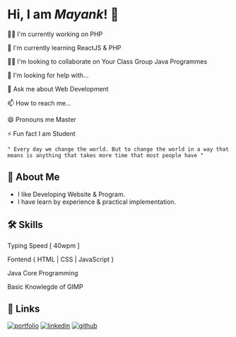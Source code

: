 # Hi, I am _Mayank_! 👋


👩‍💻   I'm currently working on PHP

🧠     I'm currently learning ReactJS & PHP

👯‍♀️    I'm looking to collaborate on Your Class Group Java Programmes

🤔     I'm looking for help with...

💬      Ask me about Web Development

📫      How to reach me...

😄      Pronouns me Master

⚡️       Fun fact I am Student

<!--
## 🔗 Links
[![portfolio](https://img.shields.io/badge/my_portfolio-000?style=for-the-badge&logo=ko-fi&logoColor=white)](https://katherineoelsner.com/)
[![linkedin](https://img.shields.io/badge/linkedin-0A66C2?style=for-the-badge&logo=linkedin&logoColor=white)](https://www.linkedin.com/)
[![twitter](https://img.shields.io/badge/twitter-1DA1F2?style=for-the-badge&logo=twitter&logoColor=white)](https://twitter.com/)

## 🛠 Skills

Javascript, HTML, CSS...

## Deployment

To deploy this project run

```bash
  npm run deploy
```

## Documentation

[Documentation](https://linktodocumentation)

## Screenshots

![App Screenshot](https://via.placeholder.com/468x300?text=App+Screenshot+Here)

-->

    " Every day we change the world. But to change the world in a way that means is anything that takes more time that most people have "

## 🚀 About Me

-   I like Developing Website & Program.
-   I have learn by experience & practical implementation.

## 🛠 Skills

Typing Speed [ 40wpm ]

Fontend { HTML | CSS | JavaScript }

Java Core Programming

Basic Knowlegde of GIMP

## 🔗 Links

[![portfolio](https://img.shields.io/badge/my_portfolio-000?style=for-the-badge&logo=ko-fi&logoColor=white)](https://mastermayank.w3spaces.com/)
[![linkedin](https://img.shields.io/badge/linkedin-0A66C2?style=for-the-badge&logo=linkedin&logoColor=white)](https://www.linkedin.com/in/MasterMayank/)
[![github](https://img.shields.io/badge/twitter-1DA1F2?style=for-the-badge&logo=github&logoColor=white)](https://github.io/MayankDevil/)

<!--
## Projects
[Indardanus](https://mayankdevil.github.io/website-0/)
[Entity Code](https://mayankdevil.github.io/website-8/)
-->
